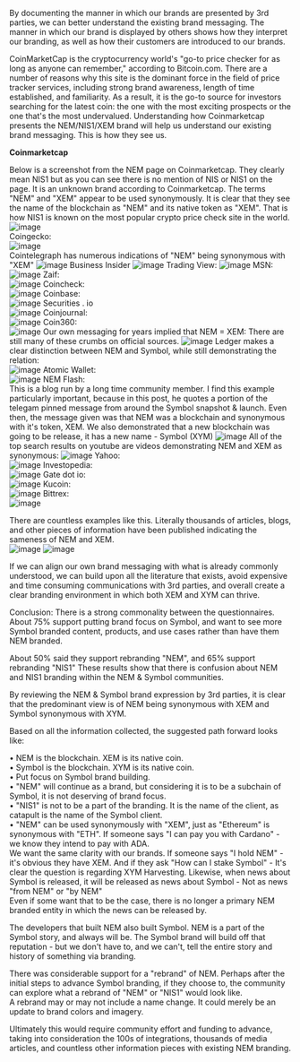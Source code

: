 By documenting the manner in which our brands are presented by 3rd parties, we can better understand the existing brand messaging. The manner in which our brand is displayed by others shows how they interpret our branding, as well as how their customers are introduced to our brands.

CoinMarketCap is the cryptocurrency world's "go-to price checker for as long as anyone can remember," according to Bitcoin.com. There are a number of reasons why this site is the dominant force in the field of price tracker services, including strong brand awareness, length of time established, and familiarity. As a result, it is the go-to source for investors searching for the latest coin: the one with the most exciting prospects or the one that's the most undervalued. Understanding how Coinmarketcap presents the NEM/NIS1/XEM brand will help us understand our existing brand messaging. This is how they see us.

**Coinmarketcap**

Below is a screenshot from the NEM page on Coinmarketcap. They clearly mean NIS1 but as you can see there is no mention of NIS or NIS1 on the page. It is an unknown brand according to Coinmarketcap. The terms "NEM" and "XEM" appear to be used synonymously. It is clear that they see the name of the blockchain as "NEM" and its native token as "XEM". That is how NIS1 is known on the most popular crypto price check site in the world.
![image](https://user-images.githubusercontent.com/78247431/126914232-45638570-e849-413c-b53d-4757af5aedc7.png)  
Coingecko:  
![image](https://user-images.githubusercontent.com/78247431/126914187-37f24dc2-8197-40ef-9241-4bf32a68b828.png)  
Cointelegraph has numerous indications of "NEM" being synonymous with "XEM"
![image](https://user-images.githubusercontent.com/78247431/126855028-bc53015f-f4ce-4896-b790-fc2031c3b1c3.png)
Business Insider
![image](https://user-images.githubusercontent.com/78247431/126855087-059019d3-ee97-404a-9476-66a2e09822b0.png)
Trading View:
![image](https://user-images.githubusercontent.com/78247431/126855250-57eca265-ca6d-412c-b140-0d1a2e5a0bb7.png)
MSN:
![image](https://user-images.githubusercontent.com/78247431/126855283-d78e872e-f068-44ad-98c9-59ce713dcba5.png)
Zaif:  
![image](https://user-images.githubusercontent.com/78247431/126855497-76bd1ece-c099-423a-bbb9-d9474006fd61.png)
Coincheck:  
![image](https://user-images.githubusercontent.com/78247431/126855553-48c30d90-583a-4d2a-9136-82ecac00b216.png)
Coinbase:  
![image](https://user-images.githubusercontent.com/78247431/126855588-cc2b1d18-019d-400f-8ddf-99700f6be0e3.png)
Securities . io  
![image](https://user-images.githubusercontent.com/78247431/126855643-59b62553-c056-4279-a563-08fd8f5b73c6.png)
Coinjournal:  
![image](https://user-images.githubusercontent.com/78247431/126855670-b4bf9723-433c-4336-a127-e0a8c3b7ad86.png)
Coin360:  
![image](https://user-images.githubusercontent.com/78247431/126855716-027e05b6-8500-405b-9d61-0c649fee5d7d.png)
Our own messaging for years implied that NEM = XEM:  There are still many of these crumbs on official sources. 
![image](https://user-images.githubusercontent.com/78247431/126855764-d31ac965-8c0e-4ec5-970f-d09722b348e2.png)
Ledger makes a clear distinction between NEM and Symbol, while still demonstrating the relation:  
![image](https://user-images.githubusercontent.com/78247431/126855943-2a4b71fb-bdc7-4fc7-bb8d-b92a450ef656.png)
Atomic Wallet:  
![image](https://user-images.githubusercontent.com/78247431/126855992-8d20e74a-8ac6-4f9a-82d0-8b62266e11f3.png)
NEM Flash:  
This is a blog run by a long time community member. I find this example particularly important, because in this post, he quotes a portion of the telegam pinned message from around the Symbol snapshot & launch. Even then, the message given was that NEM was a blockchain and synonymous with it's token, XEM. We also demonstrated that a new blockchain was going to be release, it has a new name - Symbol (XYM)
![image](https://user-images.githubusercontent.com/78247431/126856071-ed1ffda9-c62b-4c6a-b29e-4948f4793f6d.png)
All of the top search results on youtube are videos demonstrating NEM and XEM as synonymous:
![image](https://user-images.githubusercontent.com/78247431/126856130-a15b27df-38d3-429c-95fb-623676c6c782.png)
Yahoo:  
![image](https://user-images.githubusercontent.com/78247431/126856531-11615559-d911-4864-979d-12586b186326.png)
Investopedia:  
![image](https://user-images.githubusercontent.com/78247431/126856653-b315c367-528e-490d-97ed-11ccee93bd06.png)
Gate dot io:  
![image](https://user-images.githubusercontent.com/78247431/126856716-b72b58f7-55de-41df-aa90-e41211e7f03c.png)
Kucoin:  
![image](https://user-images.githubusercontent.com/78247431/126856810-33d50f71-f831-4739-b8c5-3743492222d9.png)
Bittrex:  
![image](https://user-images.githubusercontent.com/78247431/126856839-b85f1615-db62-4523-9703-86f03c5bcfdd.png)


There are countless examples like this. Literally thousands of articles, blogs, and other pieces of information have been published indicating the sameness of NEM and XEM.  
![image](https://user-images.githubusercontent.com/78247431/126856419-02a57ec9-bdbd-4d7f-a1ab-96f2b69f4645.png)
![image](https://user-images.githubusercontent.com/78247431/126856482-70d05fba-6be3-4cd0-9cff-d3f7ded9de25.png)


If we can align our own brand messaging with what is already commonly understood, we can build upon all the literature that exists, avoid expensive and time consuming communications with 3rd parties, and overall create a clear branding environment in which both XEM and XYM can thrive. 

Conclusion:
There is a strong commonality between the questionnaires. About 75% support putting brand focus on Symbol, and want to see more Symbol branded content, products, and use cases rather than have them NEM branded.

About 50% said they support rebranding "NEM", and 65% support rebranding "NIS1"
These results show that there is confusion about NEM and NIS1 branding within the NEM & Symbol communities. 

By reviewing the NEM & Symbol brand expression by 3rd parties, it is clear that the predominant view is of NEM being synonymous with XEM and Symbol synonymous with XYM.

Based on all the information collected, the suggested path forward looks like:

• NEM is the blockchain. XEM is its native coin.  
• Symbol is the blockchain. XYM is its native coin.  
• Put focus on Symbol brand building.  
• "NEM" will continue as a brand, but considering it is to be a subchain of Symbol, it is not deserving of brand focus.  
• "NIS1" is not to be a part of the branding. It is the name of the client, as catapult is the name of the Symbol client.  
• "NEM" can be used synonymously with "XEM", just as "Ethereum" is synonymous with "ETH". If someone says "I can pay you with Cardano" - we know they intend to pay with ADA.  
We want the same clarity with our brands. If someone says "I hold NEM" - it's obvious they have XEM. And if they ask "How can I stake Symbol" - It's clear the question is regarding XYM Harvesting. 
Likewise, when news about Symbol is released, it will be released as news about Symbol - Not as news "from NEM" or "by NEM"  
Even if some want that to be the case, there is no longer a primary NEM branded entity in which the news can be released by.   
  
The developers that built NEM also built Symbol. NEM is a part of the Symbol story, and always will be. The Symbol brand will build off that reputation - but we don't have to, and we can't, tell the entire story and history of something via branding.  
  
There was considerable support for a "rebrand" of NEM. Perhaps after the initial steps to advance Symbol branding, if they choose to, the community can explore what a rebrand of "NEM" or "NIS1" would look like.  
A rebrand may or may not include a name change. It could merely be an update to brand colors and imagery.  
  
Ultimately this would require community effort and funding to advance, taking into consideration the 100s of integrations, thousands of media articles, and countless other information pieces with existing NEM branding.  
